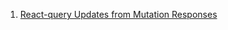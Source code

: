 1. [React-query Updates from Mutation Responses](https://tanstack.com/query/v4/docs/guides/updates-from-mutation-responses?from=reactQueryV3&original=https://react-query-v3.tanstack.com/guides/updates-from-mutation-responses)